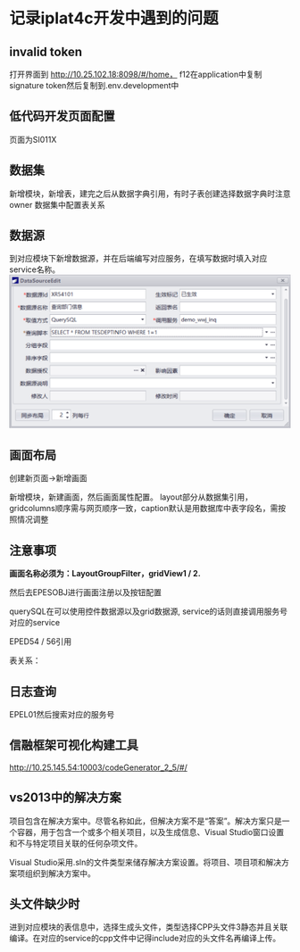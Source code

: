 # 记录iplat4c开发中遇到的问题

## invalid token

打开界面到 <http://10.25.102.18:8098/#/home，> f12在application中复制signature token然后复制到.env.development中

## 低代码开发页面配置

页面为SI011X

## 数据集

新增模块，新增表，建完之后从数据字典引用，有时子表创建选择数据字典时注意owner
数据集中配置表关系

## 数据源

到对应模块下新增数据源，并在后端编写对应服务，在填写数据时填入对应service名称。
![新增数据源](/iplat4C/img/e6c8239364d847b4fdae88fde4dfe5a.png "数据源")

## 画面布局

创建新页面->新增画面

新增模块，新建画面，然后画面属性配置。 layout部分从数据集引用，gridcolumns顺序需与网页顺序一致，caption默认是用数据库中表字段名，需按照情况调整

## 注意事项

**画面名称必须为：LayoutGroupFilter，gridView1 / 2.**

然后去EPESOBJ进行画面注册以及按钮配置

querySQL在可以使用控件数据源以及grid数据源, service的话则直接调用服务号对应的service

EPED54 / 56引用

表关系：

## 日志查询

EPEL01然后搜索对应的服务号

## 信融框架可视化构建工具

<http://10.25.145.54:10003/codeGenerator_2_5/#/>

## vs2013中的解决方案

项目包含在解决方案中。尽管名称如此，但解决方案不是“答案”。解决方案只是一个容器，用于包含一个或多个相关项目，以及生成信息、Visual Studio窗口设置和不与特定项目关联的任何杂项文件。

Visual Studio采用.sln的文件类型来储存解决方案设置。将项目、项目项和解决方案项组织到解决方案中。

## 头文件缺少时

进到对应模块的表信息中，选择生成头文件，类型选择CPP头文件3静态并且关联编译。在对应的service的cpp文件中记得include对应的头文件名再编译上传。

